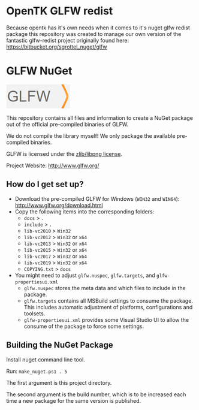 # OpenTK GLFW redist #

Because opentk has it's own needs when it comes to it's nuget glfw redist package this repository was created to manage our own version of the fantastic glfw-redist project originally found here: https://bitbucket.org/sgrottel_nuget/glfw

# GLFW NuGet #

![GLFW Icon](glfw.png)

This repository contains all files and information to create a NuGet package out of the official pre-compiled binaries of GLFW.

We do not compile the library myself! We only package the available pre-compiled binaries.

GLFW is licensed under the [zlib/libpng license](http://www.glfw.org/license.html).

Project Website: http://www.glfw.org/

## How do I get set up? ##

* Download the pre-compiled GLFW for Windows (`WIN32` and `WIN64`): http://www.glfw.org/download.html
* Copy the following items into the corresponding folders:
    * `docs` > `.`
    * `include` > `.`
    * `lib-vc2010` > `Win32`
    * `lib-vc2012` > `Win32` or `x64`
    * `lib-vc2013` > `Win32` or `x64`
    * `lib-vc2015` > `Win32` or `x64`
    * `lib-vc2017` > `Win32` or `x64`
    * `lib-vc2019` > `Win32` or `x64`
    * `COPYING.txt` > `docs`
* You might need to adjust `glfw.nuspec`, `glfw.targets`, and `glfw-propertiesui.xml`
    * `glfw.nuspec` stores the meta data and which files to include in the package.
	* `glfw.targets` contains all MSBuild settings to consume the package. This includes automatic adjustment of platforms, configurations and toolsets.
	* `glfw-propertiesui.xml` provides some Visual Studio UI to allow the consume of the package to force some settings.

## Building the NuGet Package ##

Install nuget command line tool.

Run: `make_nuget.ps1 . 5`

The first argument is this project directory.

The second argument is the build number, which is to be increased each time a new package for the same version is published.

